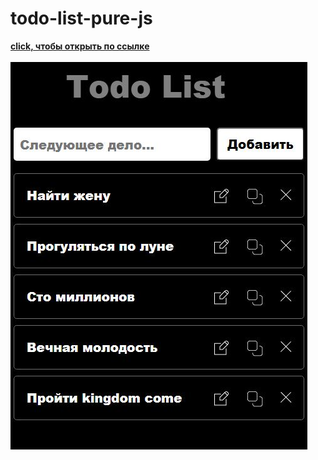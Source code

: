 # todo-list-pure-js
<a href="#####"><b>click, чтобы открыть по ссылке<b></a>
<br>
<br>
<img src="cover.jpg"/>
